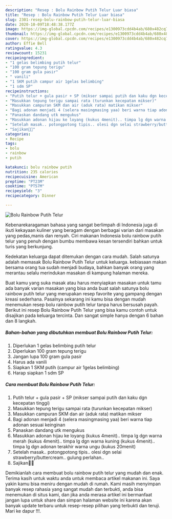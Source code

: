 ```yaml
---
description: "Resep : Bolu Rainbow Putih Telur Luar biasa"
title: "Resep : Bolu Rainbow Putih Telur Luar biasa"
slug: 2301-resep-bolu-rainbow-putih-telur-luar-biasa
date: 2020-10-09T18:48:38.177Z
image: https://img-global.cpcdn.com/recipes/e1300973cdd4b4ab/680x482cq70/bolu-rainbow-putih-telur-foto-resep-utama.jpg
thumbnail: https://img-global.cpcdn.com/recipes/e1300973cdd4b4ab/680x482cq70/bolu-rainbow-putih-telur-foto-resep-utama.jpg
cover: https://img-global.cpcdn.com/recipes/e1300973cdd4b4ab/680x482cq70/bolu-rainbow-putih-telur-foto-resep-utama.jpg
author: Effie Bell
ratingvalue: 4.3
reviewcount: 15231
recipeingredient:
- "1 gelas belimbing putih telur"
- "100 gram tepung terigu"
- "100 gram gula pasir"
- " vanili"
- "1 SKM putih campur air 1gelas belimbing"
- "1 sdm SP"
recipeinstructions:
- "Putih telur + gula pasir + SP (mikser sampai putih dan kaku dgn kecepatan tinggi)"
- "Masukkan tepung terigu sampai rata (turunkan kecepatan mikser)"
- "Masukkan campuran SKM dan air (aduk rata) matikan mikser"
- "Bagi adonan menjadi 4 (selera masingmasing yaa) beri warna tiap adonan sesuai keinginan"
- "Panaskan dandang utk mengukus"
- "Masukkan adonan hijau ke loyang (kukus 4menit).. timpa lg dgn warna merah (kukus 4menit).. timpa lg dgn warna kuning (kukus 4menit).. timpa lg dgn adonan terakhir warna ungu (kukus 20menit)"
- "Setelah masak.. potongpotong tipis.. olesi dgn selai strawberry/buttercream.. gulung perlahan.."
- "Sajikan👌🏻"
categories:
- Recipe
tags:
- bolu
- rainbow
- putih

katakunci: bolu rainbow putih 
nutrition: 235 calories
recipecuisine: American
preptime: "PT23M"
cooktime: "PT57M"
recipeyield: "3"
recipecategory: Dinner

---
```



![Bolu Rainbow Putih Telur](https://img-global.cpcdn.com/recipes/e1300973cdd4b4ab/680x482cq70/bolu-rainbow-putih-telur-foto-resep-utama.jpg)

Kebenarekaragaman bahasa yang sangat berlimpah di Indonesia juga di ikuti kekayaan kuliner yang beragam dengan berbagai varian dari masakan yang pedas,manis dan renyah. Ciri makanan Indonesia bolu rainbow putih telur yang penuh dengan bumbu membawa kesan tersendiri bahkan untuk turis yang berkunjung.




Kedekatan keluarga dapat ditemukan dengan cara mudah. Salah satunya adalah memasak Bolu Rainbow Putih Telur untuk keluarga. kebiasaan makan bersama orang tua sudah menjadi budaya, bahkan banyak orang yang merantau selalu merindukan masakan di kampung halaman mereka.

Buat kamu yang suka masak atau harus menyiapkan masakan untuk tamu ada banyak varian masakan yang bisa anda buat salah satunya bolu rainbow putih telur yang merupakan resep favorite yang gampang dengan kreasi sederhana. Pasalnya sekarang ini kamu bisa dengan mudah menemukan resep bolu rainbow putih telur tanpa harus bersusah payah.
Berikut ini resep Bolu Rainbow Putih Telur yang bisa kamu contoh untuk disajikan pada keluarga tercinta. Dan sangat simple hanya dengan 6 bahan dan 8 langkah.


<!--inarticleads1-->

##### Bahan-bahan yang dibutuhkan membuat Bolu Rainbow Putih Telur:

1. Diperlukan 1 gelas belimbing putih telur
1. Diperlukan 100 gram tepung terigu
1. Jangan lupa 100 gram gula pasir
1. Harus ada  vanili
1. Siapkan 1 SKM putih (campur air 1gelas belimbing)
1. Harap siapkan 1 sdm SP




<!--inarticleads2-->

##### Cara membuat  Bolu Rainbow Putih Telur:

1. Putih telur + gula pasir + SP (mikser sampai putih dan kaku dgn kecepatan tinggi)
1. Masukkan tepung terigu sampai rata (turunkan kecepatan mikser)
1. Masukkan campuran SKM dan air (aduk rata) matikan mikser
1. Bagi adonan menjadi 4 (selera masingmasing yaa) beri warna tiap adonan sesuai keinginan
1. Panaskan dandang utk mengukus
1. Masukkan adonan hijau ke loyang (kukus 4menit).. timpa lg dgn warna merah (kukus 4menit).. timpa lg dgn warna kuning (kukus 4menit).. timpa lg dgn adonan terakhir warna ungu (kukus 20menit)
1. Setelah masak.. potongpotong tipis.. olesi dgn selai strawberry/buttercream.. gulung perlahan..
1. Sajikan👌🏻




Demikianlah cara membuat bolu rainbow putih telur yang mudah dan enak. Terima kasih untuk waktu anda untuk membaca artikel makanan ini. Saya yakin kamu bisa meniru dengan mudah di rumah. Kami masih menyimpan banyak resep rahasia yang sangat mudah dan terbukti, anda bisa menemukan di situs kami, dan jika anda merasa artikel ini bermanfaat jangan lupa untuk share dan simpan halaman website ini karena akan banyak update terbaru untuk resep-resep pilihan yang terbukti dan teruji. Mari ke dapur !!!. 
